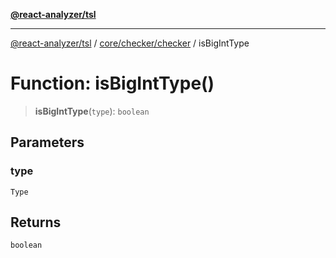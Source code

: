[**@react-analyzer/tsl**](../../../../README.md)

***

[@react-analyzer/tsl](../../../../README.md) / [core/checker/checker](../README.md) / isBigIntType

# Function: isBigIntType()

> **isBigIntType**(`type`): `boolean`

## Parameters

### type

`Type`

## Returns

`boolean`
